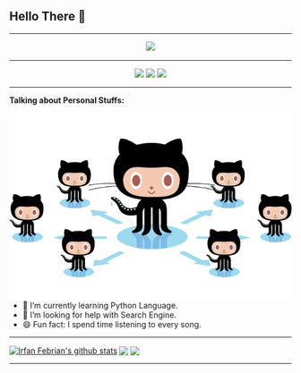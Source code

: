 ## Hello There 👋

---
<p align="center">
<img src="https://media.giphy.com/media/Cmr1OMJ2FN0B2/source.gif" width="30%"><br>
</p>

---
<p align="center">
<a href="https://discord.gg/4FguCAMKFk"> <img src="https://badges.aleen42.com/src/discord.svg" /></a>
<a href="https://github.com/irfanfebrian13"> <img src="https://img.shields.io/badge/-Github-000?style=flat&logo=Github&logoColor=white" /></a>
<a href="https://www.instagram.com/irfanfebrians_"> <img src="https://img.shields.io/badge/-Instagram-c13584?style=flat&labelColor=c13584&logo=instagram&logoColor=white" /></p></a>


---
<!-- Talking about you -->
**Talking about Personal Stuffs:**

<img widht="45%" align="right" alt="irfanfebrian13" src="https://raw.githubusercontent.com/irfanfebrian13/irfanfebrian13/master/docs/picture/github-graph.png" />

- 🌱 I’m currently learning Python Language.
- 🤔 I’m looking for help with Search Engine.
- 😄 Fun fact: I spend time listening to every song.
---
<!-- Your github readme stats
You can use this api: https://github.com/anuraghazra/github-readme-stats
-->

<a href="https://github.com/irfanfebrian13"> <img align="center" src="https://github-readme-stats.vercel.app/api?username=irfanfebrian13&show_icons=true&include_all_commits=true&theme=radical" alt="Irfan Febrian's github stats" /></a>
<a href="https://github.com/irfanfebrian13"> <img align="center" src="https://github-readme-stats.vercel.app/api/top-langs/?username=irfanfebrian13&layout=compact&theme=radical" /></a>
<a href="https://github.com/irfanfebrian13/ProjectIFS"> <img align="center" src="https://github-readme-stats.vercel.app/api/pin/?username=irfanfebrian13&repo=ProjectIFS&theme=radical" /></a>

---
